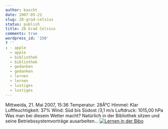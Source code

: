 ```yaml
---
author: bascht
date: 2007-05-21
slug: 28-grad-celsius
status: publish
title: 28 Grad Celsius
comments: true
wordpress_id: '150'
? ''
: - apple
  - apple
  - bibliothek
  - bibliothek
  - gedanken
  - gedanken
  - lernen
  - lernen
  - lustiges
  - lustiges
---
```


Mittweida, 21. Mai 2007, 15:36 Temperatur: 28Â°C Himmel: Klar
Luftfeuchtigkeit: 37% Wind: Süd bis Südost /3,1 m/s Luftdruck:
1015,00 hPa Was man bei diesem Wetter macht? Natürlich in der
Bibliothek sitzen und seine Betriebssystemvorträge ausarbeiten...
[![Lernen in der Bibo](http://www.bascht.com/uploads/2007/05/bibolerner.jpg)](http://www.bascht.com/uploads/2007/05/bibolerner.jpg "Lernen in der Bibo")



